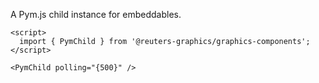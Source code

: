 A Pym.js child instance for embeddables.

```svelte
<script>
  import { PymChild } from '@reuters-graphics/graphics-components';
</script>

<PymChild polling="{500}" />
```
